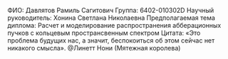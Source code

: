 ФИО: Давлятов Рамиль Сагитович
Группа: 6402-010302D 
Научный руководитель: Хонина Светлана Николаевна
Предполагаемая тема диплома: Расчет и моделирование распространения абберационных пучков с кольцевым пространсвенным спектром 
Цитата: «Это проблема будущих нас, а значит, беспокоиться об этом сейчас нет никакого смысла».
@Линетт Нони (Мятежная королева)
